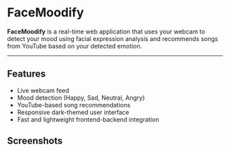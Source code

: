# FaceMoodify

**FaceMoodify** is a real-time web application that uses your webcam to detect your mood using facial expression analysis and recommends songs from YouTube based on your detected emotion.

---

## Features

- Live webcam feed
- Mood detection (Happy, Sad, Neutral, Angry)
- YouTube-based song recommendations
- Responsive dark-themed user interface
- Fast and lightweight frontend-backend integration

## Screenshots
